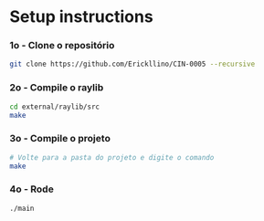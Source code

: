 # Setup instructions

### 1o - Clone o repositório
```bash
git clone https://github.com/Erickllino/CIN-0005 --recursive
```
### 2o - Compile o raylib
```bash
cd external/raylib/src
make
```

### 3o - Compile o projeto
```bash
# Volte para a pasta do projeto e digite o comando
make
```

### 4o - Rode
```bash
./main
```

